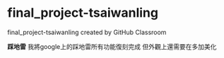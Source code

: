 # final_project-tsaiwanling
final_project-tsaiwanling created by GitHub Classroom

**踩地雷**
我將google上的踩地雷所有功能復刻完成
但外觀上還需要在多加美化
